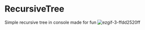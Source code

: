 # RecursiveTree
Simple recursive tree in console made for fun
![ezgif-3-ffdd2520ff](https://github.com/AnriiAndrushko/RecursiveTree/assets/60018197/59cb74a3-41d8-4cb0-8925-836a5a624689)
